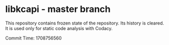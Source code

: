 # libkcapi - master branch

This repository contains frozen state of the repository.
Its history is cleared. It is used only for static code
analysis with Codacy.

Commit Time: 1708756560